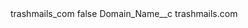 <?xml version="1.0" encoding="UTF-8"?>
<CustomMetadata xmlns="http://soap.sforce.com/2006/04/metadata" xmlns:xsi="http://www.w3.org/2001/XMLSchema-instance" xmlns:xsd="http://www.w3.org/2001/XMLSchema">
    <label>trashmails_com</label>
    <protected>false</protected>
    <values>
        <field>Domain_Name__c</field>
        <value xsi:type="xsd:string">trashmails.com</value>
    </values>
</CustomMetadata>
